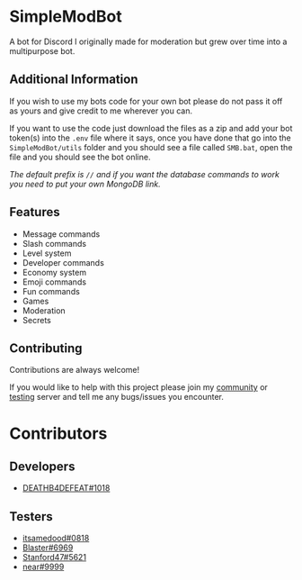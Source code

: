 # SimpleModBot

A bot for Discord I originally made for moderation but grew over time into a
multipurpose bot.

## Additional Information

If you wish to use my bots code for your own bot please do not pass it off as
yours and give credit to me wherever you can.

If you want to use the code just download the files as a zip and add your bot
token(s) into the `.env` file where it says, once you have done that go into the
`SimpleModBot/utils` folder and you should see a file called `SMB.bat`,
open the file and you should see the bot online.

*The default prefix is `//` and if you
want the database commands to work you need to put your own MongoDB link.*

## Features

- Message commands
- Slash commands
- Level system
- Developer commands
- Economy system
- Emoji commands
- Fun commands
- Games
- Moderation
- Secrets

## Contributing

Contributions are always welcome! 

If you would like to help with this project please join my [community](https://discord.gg/26NtPVvNCU) or [testing](https://discord.gg/yfcvPmxkmR)
server and tell me any bugs/issues you encounter.
# Contributors

## Developers
- [DEATHB4DEFEAT#1018](https://www.github.com/deathb4defeat)

## Testers
- [itsamedood#0818](https://github.com/itsamedood)
- [Blaster#6969](https://www.youtube.com/channel/UCvG7nYCCx33dL61nlObV5TQ)
- [Stanford47#5621](https://github.com/Stanford47)
- [near#9999](https://www.youtube.com/channel/UCVdckpCY90ytyzwihp86xEA)